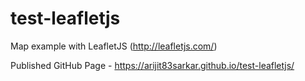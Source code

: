 # test-leafletjs
Map example with LeafletJS (http://leafletjs.com/)

Published GitHub Page - https://arijit83sarkar.github.io/test-leafletjs/
